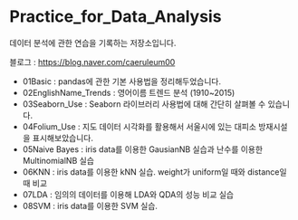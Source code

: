 # Practice_for_Data_Analysis
데이터 분석에 관한 연습을 기록하는 저장소입니다.

블로그 : https://blog.naver.com/caeruleum00 

- 01Basic : pandas에 관한 기본 사용법을 정리해두었습니다.
- 02EnglishName_Trends : 영어이름 트렌드 분석 (1910~2015)
- 03Seaborn_Use : Seaborn 라이브러리 사용법에 대해 간단히 살펴볼 수 있습니다.
- 04Folium_Use : 지도 데이터 시각화를 활용해서 서울시에 있는 대피소 방재시설을 표시해보았습니다.
- 05Naive Bayes : iris data를 이용한 GausianNB 실습과 난수를 이용한 MultinomialNB 실습
- 06KNN : iris data를 이용한 kNN 실습. weight가 uniform일 때와 distance일 때 비교
- 07LDA : 임의의 데이터를 이용해 LDA와 QDA의 성능 비교 실습
- 08SVM : iris data를 이용한 SVM 실습.
